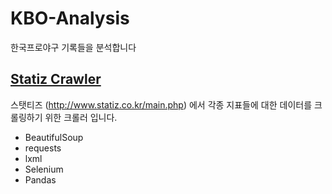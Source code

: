 # KBO-Analysis
 
한국프로야구 기록들을 분석합니다


## [Statiz Crawler](https://github.com/YeriNbow/KBO-Analysis/blob/main/Statiz%20Cralwer/statiz.py)

스탯티즈 (http://www.statiz.co.kr/main.php) 에서 각종 지표들에 대한 데이터를 크롤링하기 위한 크롤러 입니다.

- BeautifulSoup
- requests
- lxml
- Selenium
- Pandas
